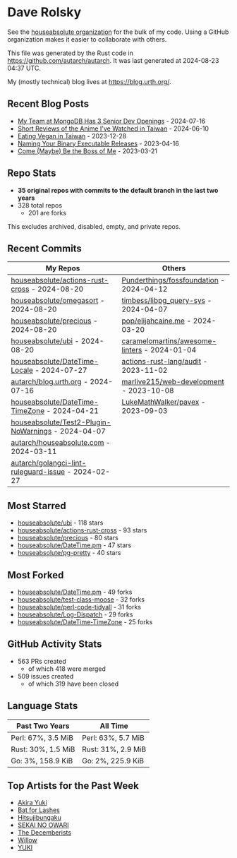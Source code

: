
# Dave Rolsky

See the [houseabsolute organization](https://github.com/houseabsolute) for the
bulk of my code. Using a GitHub organization makes it easier to collaborate
with others.

This file was generated by the Rust code in
https://github.com/autarch/autarch. It was last generated at 2024-08-23 04:37 UTC.

My (mostly technical) blog lives at https://blog.urth.org/.

## Recent Blog Posts

- [My Team at MongoDB Has 3 Senior Dev Openings](https://blog.urth.org/2024/07/16/my-team-at-mongodb-has-3-senior-dev-openings/) - 2024-07-16
- [Short Reviews of the Anime I&#39;ve Watched in Taiwan](https://blog.urth.org/2024/06/10/short-reviews-of-the-anime-i-ve-watched-in-taiwan/) - 2024-06-10
- [Eating Vegan in Taiwan](https://blog.urth.org/2023/12/28/eating-vegan-in-taiwan/) - 2023-12-28
- [Naming Your Binary Executable Releases](https://blog.urth.org/2023/04/16/naming-your-binary-executable-releases/) - 2023-04-16
- [Come (Maybe) Be the Boss of Me](https://blog.urth.org/2023/03/21/come-maybe-be-the-boss-of-me/) - 2023-03-21


## Repo Stats
- **35 original repos with commits to the default branch in the last two years**
- 328 total repos
  - 201 are forks

This excludes archived, disabled, empty, and private repos.

## Recent Commits
| My Repos | Others |
|----------|--------|
| [houseabsolute/actions-rust-cross](https://github.com/houseabsolute/actions-rust-cross) - 2024-08-20              | [Punderthings/fossfoundation](https://github.com/Punderthings/fossfoundation) - 2024-04-12                |
| [houseabsolute/omegasort](https://github.com/houseabsolute/omegasort) - 2024-08-20              | [timbess/libpg_query-sys](https://github.com/timbess/libpg_query-sys) - 2024-04-07                |
| [houseabsolute/precious](https://github.com/houseabsolute/precious) - 2024-08-20              | [pop/elijahcaine.me](https://github.com/pop/elijahcaine.me) - 2024-03-20                |
| [houseabsolute/ubi](https://github.com/houseabsolute/ubi) - 2024-08-20              | [caramelomartins/awesome-linters](https://github.com/caramelomartins/awesome-linters) - 2024-01-04                |
| [houseabsolute/DateTime-Locale](https://github.com/houseabsolute/DateTime-Locale) - 2024-07-27              | [actions-rust-lang/audit](https://github.com/actions-rust-lang/audit) - 2023-11-02                |
| [autarch/blog.urth.org](https://github.com/autarch/blog.urth.org) - 2024-07-16              | [marlive215/web-development](https://github.com/marlive215/web-development) - 2023-10-08                |
| [houseabsolute/DateTime-TimeZone](https://github.com/houseabsolute/DateTime-TimeZone) - 2024-04-21              | [LukeMathWalker/pavex](https://github.com/LukeMathWalker/pavex) - 2023-09-03                |
| [houseabsolute/Test2-Plugin-NoWarnings](https://github.com/houseabsolute/Test2-Plugin-NoWarnings) - 2024-04-07              |                 |
| [autarch/houseabsolute.com](https://github.com/autarch/houseabsolute.com) - 2024-03-11              |                 |
| [autarch/golangci-lint-ruleguard-issue](https://github.com/autarch/golangci-lint-ruleguard-issue) - 2024-02-27              |                 |


## Most Starred
- [houseabsolute/ubi](https://github.com/houseabsolute/ubi) - 118 stars
- [houseabsolute/actions-rust-cross](https://github.com/houseabsolute/actions-rust-cross) - 93 stars
- [houseabsolute/precious](https://github.com/houseabsolute/precious) - 80 stars
- [houseabsolute/DateTime.pm](https://github.com/houseabsolute/DateTime.pm) - 47 stars
- [houseabsolute/pg-pretty](https://github.com/houseabsolute/pg-pretty) - 40 stars


## Most Forked
- [houseabsolute/DateTime.pm](https://github.com/houseabsolute/DateTime.pm) - 49 forks
- [houseabsolute/test-class-moose](https://github.com/houseabsolute/test-class-moose) - 32 forks
- [houseabsolute/perl-code-tidyall](https://github.com/houseabsolute/perl-code-tidyall) - 31 forks
- [houseabsolute/Log-Dispatch](https://github.com/houseabsolute/Log-Dispatch) - 29 forks
- [houseabsolute/DateTime-TimeZone](https://github.com/houseabsolute/DateTime-TimeZone) - 25 forks


## GitHub Activity Stats
- 563 PRs created
  - of which 418 were merged
- 509 issues created
  - of which 319 have been closed

## Language Stats
| Past Two Years        | All Time                |
|-----------------------|-------------------------|
| Perl: 67%, 3.5 MiB              | Perl: 63%, 5.7 MiB                |
| Rust: 30%, 1.5 MiB              | Rust: 31%, 2.9 MiB                |
| Go: 3%, 158.9 KiB              | Go: 2%, 225.9 KiB                |


## Top Artists for the Past Week
* [Akira Yuki](https://musicbrainz.org/search?query=Akira%20Yuki&amp;type=artist&amp;method=indexed)
* [Bat for Lashes](https://musicbrainz.org/artist/10000730-525f-4ed5-aaa8-92888f060f5f)
* [Hitsujibungaku](https://musicbrainz.org/search?query=Hitsujibungaku&amp;type=artist&amp;method=indexed)
* [SEKAI NO OWARI](https://musicbrainz.org/artist/d9dbfe6a-8346-4337-8614-fe96aab63927)
* [The Decemberists](https://musicbrainz.org/artist/97b1142f-c71e-4971-8736-4a8ceaf6b4c3)
* [Willow](https://musicbrainz.org/search?query=Willow&amp;type=artist&amp;method=indexed)
* [YUKI](https://musicbrainz.org/artist/379866cd-980d-4d20-81f2-37986fd766fc)

